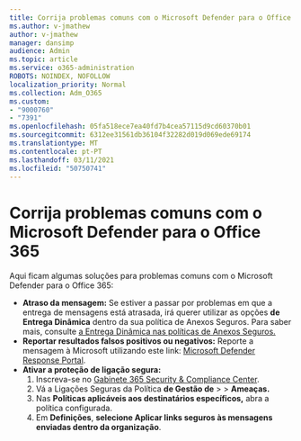 ```yaml
---
title: Corrija problemas comuns com o Microsoft Defender para o Office 365
ms.author: v-jmathew
author: v-jmathew
manager: dansimp
audience: Admin
ms.topic: article
ms.service: o365-administration
ROBOTS: NOINDEX, NOFOLLOW
localization_priority: Normal
ms.collection: Adm_O365
ms.custom:
- "9000760"
- "7391"
ms.openlocfilehash: 05fa518ece7ea40fd7b4cea57115d9cd60370b01
ms.sourcegitcommit: 6312ee31561db36104f32282d019d069ede69174
ms.translationtype: MT
ms.contentlocale: pt-PT
ms.lasthandoff: 03/11/2021
ms.locfileid: "50750741"
---
```

# <a name="fix-common-problems-with-microsoft-defender-for-office-365"></a>Corrija problemas comuns com o Microsoft Defender para o Office 365

Aqui ficam algumas soluções para problemas comuns com o Microsoft Defender para o Office 365:

- **Atraso da mensagem:** Se estiver a passar por problemas em que a entrega de mensagens está atrasada, irá querer utilizar as opções **de Entrega Dinâmica** dentro da sua política de Anexos Seguros. Para saber mais, consulte [a Entrega Dinâmica nas políticas de Anexos Seguros.](https://go.microsoft.com/fwlink/?linkid=2094106)
- **Reportar resultados falsos positivos ou negativos:** Reporte a mensagem à Microsoft utilizando este link: [Microsoft Defender Response Portal](https://go.microsoft.com/fwlink/?linkid=2092835).
- **Ativar a proteção de ligação segura:**
    1. Inscreva-se no [Gabinete 365 Security & Compliance Center](https://go.microsoft.com/fwlink/p/?linkid=2077143).
    2. Vá a Ligações Seguras da Política **de Gestão de**  >    >  **Ameaças.**
    3. Nas **Políticas aplicáveis aos destinatários específicos,** abra a política configurada.
    4. Em **Definições**, **selecione Aplicar links seguros às mensagens enviadas dentro da organização**.
